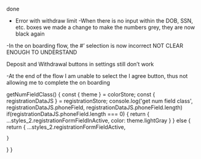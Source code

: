 
done
- Error with withdraw limit
-When there is no input within the DOB, SSN, etc. boxes we made a change to make the numbers grey, they are now
black again




-In the on boarding flow, the #’ selection is now incorrect
NOT CLEAR ENOUGH TO UNDERSTAND



Deposit and Withdrawal buttons in settings still don’t work





-At the end of the flow I am unable to select the I agree button, thus not allowing me to complete the on boarding





getNumFieldClass() {
  const { theme } = colorStore;
  const { registrationDataJS } = registrationStore;
  console.log('get num field class', registrationDataJS.phoneField, registrationDataJS.phoneField.length)
  if(registrationDataJS.phoneField.length === 0) {
    return {
      ...styles_2.registrationFormFieldInActive,
      color: theme.lightGray
    }
  } else {
    return {
      ...styles_2.registrationFormFieldActive,

    }
  }
}
